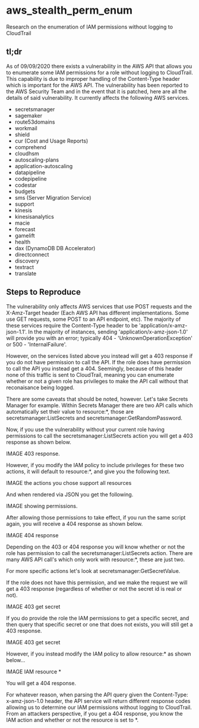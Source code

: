 # aws_stealth_perm_enum
Research on the enumeration of IAM permissions without logging to CloudTrail

## tl;dr
As of 09/09/2020 there exists a vulnerability in the AWS API that allows you to enumerate some IAM permissions for a role without logging to CloudTrail. This capability is due to improper handling of the Content-Type header which is important for the AWS API. The vulnerability has been reported to the AWS Security Team and in the event that it is patched, here are all the details of said vulnerability. It currently affects the following AWS services.

* secretsmanager
* sagemaker
* route53domains
* workmail
* shield
* cur (Cost and Usage Reports)
* comprehend
* cloudhsm
* autoscaling-plans
* application-autoscaling
* datapipeline
* codepipeline
* codestar
* budgets
* sms (Server Migration Service)
* support
* kinesis
* kinesisanalytics
* macie
* forecast
* gamelift
* health
* dax (DynamoDB DB Accelerator)
* directconnect
* discovery
* textract
* translate

## Steps to Reproduce
The vulnerability only affects AWS services that use POST requests and the X-Amz-Target header (Each AWS API has different implementations. Some use GET requests, some POST to an API endpoint, etc). The majority of these services require the Content-Type header to be 'application/x-amz-json-1.1'. In the majority of instances, sending 'application/x-amz-json-1.0' will provide you with an error; typically 404 - 'UnknownOperationException' or 500 - 'InternalFailure'.

However, on the services listed above you instead will get a 403 response if you do not have permission to call the API. If the role does have permission to call the API you instead get a 404. Seemingly, because of this header none of this traffic is sent to CloudTrail, meaning you can enumerate whether or not a given role has privileges to make the API call without that reconaisance being logged.

There are some caveats that should be noted, however. Let's take Secrets Manager for example. Within Secrets Manager there are two API calls which automatically set their value to resource:\*, those are secretsmanager:ListSecrets and secretsmanager:GetRandomPassword. 

Now, if you use the vulnerability without your current role having permissions to call the secretsmanager:ListSecrets action you will get a 403 response as shown below.

IMAGE 403 response.

However, if you modify the IAM policy to include privileges for these two actions, it will default to resource:\*, and give you the following text.
 
IMAGE the actions you chose support all resources

And when rendered via JSON you get the following.

IMAGE showing permissions.

After allowing those permissions to take effect, if you run the same script again, you will receive a 404 response as shown below.

IMAGE 404 response

Depending on the 403 or 404 response you will know whether or not the role has permission to call the secretsmanager:ListSecrets action. There are many AWS API call's which only work with resource:\*, these are just two.

For more specific actions let's look at secretsmanager:GetSecretValue.

If the role does not have this permission, and we make the request we will get a 403 response (regardless of whether or not the secret id is real or not).

IMAGE 403 get secret

If you do provide the role the IAM permissions to get a specific secret, and then query that specific secret or one that does not exists, you will still get a 403 response.

IMAGE 403 get secret

However, if you instead modify the IAM policy to allow resource:\* as shown below...

IMAGE IAM resource *

You will get a 404 response.

For whatever reason, when parsing the API query given the Content-Type: x-amz-json-1.0 header, the API service will return different response codes allowing us to determine our IAM permissions without logging to CloudTrail. From an attackers perspective, if you get a 404 response, you know the IAM action and whether or not the resource is set to \*.
